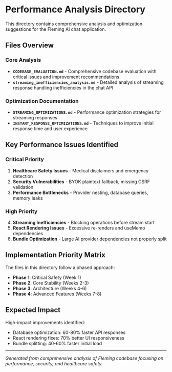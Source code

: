 # Performance Analysis Directory

This directory contains comprehensive analysis and optimization suggestions for the Fleming AI chat application.

## Files Overview

### Core Analysis
- **`CODEBASE_EVALUATION.md`** - Comprehensive codebase evaluation with critical issues and improvement recommendations
- **`streaming_inefficiencies_analysis.md`** - Detailed analysis of streaming response handling inefficiencies in the chat API

### Optimization Documentation
- **`STREAMING_OPTIMIZATIONS.md`** - Performance optimization strategies for streaming responses
- **`INSTANT_RESPONSE_OPTIMIZATIONS.md`** - Techniques to improve initial response time and user experience

## Key Performance Issues Identified

### Critical Priority
1. **Healthcare Safety Issues** - Medical disclaimers and emergency detection
2. **Security Vulnerabilities** - BYOK plaintext fallback, missing CSRF validation
3. **Performance Bottlenecks** - Provider nesting, database queries, memory leaks

### High Priority  
4. **Streaming Inefficiencies** - Blocking operations before stream start
5. **React Rendering Issues** - Excessive re-renders and useMemo dependencies
6. **Bundle Optimization** - Large AI provider dependencies not properly split

## Implementation Priority Matrix

The files in this directory follow a phased approach:
- **Phase 1**: Critical Safety (Week 1)
- **Phase 2**: Core Stability (Weeks 2-3)
- **Phase 3**: Architecture (Weeks 4-6)  
- **Phase 4**: Advanced Features (Weeks 7-8)

## Expected Impact

High-impact improvements identified:
- Database optimization: 60-80% faster API responses
- React rendering fixes: 70% better UI responsiveness
- Bundle splitting: 40-60% faster initial load

---

*Generated from comprehensive analysis of Fleming codebase focusing on performance, security, and healthcare safety.*
